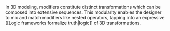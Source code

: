 ---
---

In 3D modeling, modifiers constitute distinct transformations which can be composed into extensive sequences. This modularity enables the designer to mix and match modifiers like nested operators, tapping into an expressive [[Logic frameworks formalize truth|logic]] of 3D transformations.